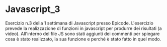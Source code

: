 # Javascript_3


Esercizio n.3 della 1 settimana di Javascript presso Epicode. 
L'esercizio prevede la realizzazione di funzioni in javascript per produrre dei risultati (a video). 
All'interno del file JS sono stati aggiunti dei commenti per spiegare cosa è stato realizzato, la sua funzione e perché è stato fatto in quel modo. 
